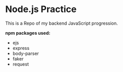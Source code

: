 # Node.js Practice
This is a Repo of my backend JavaScript progression. 

<strong> <b> npm packages used: </b> </strong>
<ul> 
  <li> ejs </li>
  <li> express </li>
  <li> body-parser </li>
  <li> faker </li>
  <li> request </li>
</ul>
